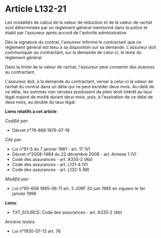 # Article L132-21

Les modalités de calcul de la valeur de réduction et de la valeur de rachat sont déterminées par un règlement général
mentionné dans la police et établi par l'assureur après accord de l'autorité administrative.

Dès la signature du contrat, l'assureur informe le contractant que ce règlement général est tenu à sa disposition sur sa
demande. L'assureur doit communiquer au contractant, sur la demande de celui-ci, le texte du règlement général. 

Dans la limite de la valeur de rachat, l'assureur peut consentir des avances au contractant.

L'assureur doit, à la demande du contractant, verser à celui-ci la valeur de rachat du contrat dans un délai qui ne peut
excéder deux mois. Au-delà de ce délai, les sommes non versées produisent de plein droit intérêt au taux légal majoré de
moitié durant deux mois, puis, à l'expiration  de ce délai de deux mois, au double du taux légal.

**Liens relatifs à cet article**

_Codifié par_:

  - Décret n°76-666 1976-07-16

_Cité par_:

  - Loi n°81-5 du 7 janvier 1981 - art. 17 (V)
  - Décret n°2008-1484 du 22 décembre 2008 - art. Annexe 1 (V)
  - Code des assurances - art. A335-2 (Ab)
  - Code des assurances - art. L131-4 (V)
  - Code des assurances - art. L132-5 (M)

_Modifié par_:

  - Loi n°85-608 1985-06-11 art. 3 JORF 20 juin 1985 en vigueur le 1er janvier 1986

**Liens**:

  - TXT_SOURCE: Code des assurances - art. A335-2 (Ab)

_Anciens textes_:

  - Loi n°1930-07-13 art. 76
